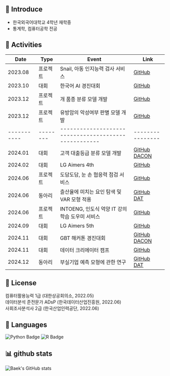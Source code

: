 <h2>💭 Introduce</h2>

- 한국외국어대학교 4학년 재학중
- 통계학, 컴퓨터공학 전공
 
<h2>🏃 Activities</h2>    

| Date      | Type   | Event                                          | Link                           |
|-----------|--------|----------------------------------------------------|----------------|
| 2023.08   | 프로젝트 | Snail, 아동 인지능력 검사 서비스      | [GitHub](https://github.com/BaekJunehong/snail)                   |
| 2023.10   | 대회 | 한국어 AI 경진대회             | [GitHub](https://github.com/NoWorkerTeam/try_out)  |
| 2023.12   | 프로젝트 | 개 품종 분류 모델 개발               | [GitHub](https://github.com/BaekJunehong/DataSeminar_project)     |
| 2023.12   | 프로젝트 | 유방암의 악성여부 판별 모델 개발     | [GitHub](https://github.com/BaekJunehong/DataMining_project)       |
|-----------|--------|----------------------------------------------------|----------------|
| 2024.01   | 대회   | 고객 대출등급 분류 모델 개발          | [GitHub](https://github.com/BaekJunehong/Dacon/tree/main/%EA%B3%A0%EA%B0%9D%20%EB%8C%80%EC%B6%9C%EB%93%B1%EA%B8%89%20%EB%B6%84%EB%A5%98) &nbsp; [DACON](https://dacon.io/competitions/official/236214/leaderboard)        |
| 2024.02   | 대회   | LG Aimers 4th                        | [GitHub](https://github.com/BaekJunehong/LG_Aimers_4th)            |
| 2024.06   | 프로젝트 | 도담도담, 눈 손 협응력 점검 서비스      | [GitHub](https://github.com/BaekJunehong/DodamDodam)|
| 2024.06   | 동아리 | 츨산율에 미치는 요인 탐색 및 VAR 모형 적용 | [GitHub](https://github.com/HUFS-DAT/2024-1_Seminar/tree/main/Team%20Project/%EC%8B%9C%EA%B3%84%EC%97%B4) &nbsp; [DAT](https://github.com/HUFS-DAT/2024-1_Seminar)|
| 2024.06   | 프로젝트 | INTOENG, 인도식 억양 IT 강의 학습 도우미 서비스 | [GitHub](https://github.com/BaekJunehong/INTOENG)                   |
| 2024.09   | 대회   | LG Aimers 5th                        | [GitHub](https://github.com/BaekJunehong/Lg_aimers5)                |
| 2024.11   | 대회   | GBT 해커톤 경진대회                   | [GitHub](https://github.com/BaekJunehong/GBT_hackerton) &nbsp; [DACON](https://dacon.io/competitions/official/236372/leaderboard)  |
| 2024.11   | 대회   | 데이터 크리에이터 캠프                        | [GitHub](https://github.com/dinoboy22/DCC-amaranth/tree/main)      |
| 2024.12   | 동아리   | 부실기업 예측 모형에 관한 연구       | [GitHub](https://github.com/BaekJunehong/BIZnFIN) &nbsp; [DAT](https://github.com/HUFS-DAT/2024-2_Seminar)       |

<h2>📃 License</h2>  

컴퓨터활용능력 1급 (대한상공회의소, 2022.05)    
데이터분석 준전문가 ADsP (한국데이터산업진흥원, 2022.06)    
사회조사분석사 2급 (한국산업인력공단, 2022.06) 

<h2>💬 Languages</h2>

![Python Badge](https://img.shields.io/badge/Python-3776AB?style=flat&logo=Python&logoColor=white)
![R Badge](https://img.shields.io/badge/R-276DC3?style=flat&logo=R&logoColor=white)

<h2>📊 github stats</h2>

![Baek's GitHub stats](https://github-readme-stats.vercel.app/api?username=BaekJUnehong&theme=moltack&show_icons=true)

   
